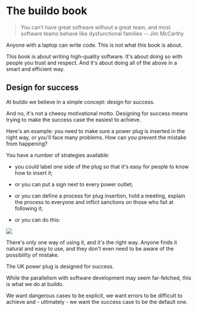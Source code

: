 # The buildo book


> You can’t have great software without a great team, and most software teams behave like dysfunctional families 
--  Jim McCarthy

Anyone with a laptop can write code. This is not what this book is about.

This book is about writing high-quality software. It's about doing so with people you trust and respect. And it's about doing all of the above in a smart and efficient way.

## Design for success
At buildo we believe in a simple concept: design for success.

And no, it's not a cheesy motivational motto.
Designing for success means trying to make the success case the easiest to achieve.

Here's an example: you need to make sure a power plug is inserted in the right way, or you'll face many problems.
How can you prevent the mistake from happening?

You have a number of strategies available:

- you could label one side of the plug so that it's easy for people to know how to insert it;

- or you can put a sign next to every power outlet;

- or you can define a process for plug insertion, hold a meeting, explain the process to everyone and inflict sanctions on those who fail at following it;

- or you can do this:



![](http://www.schurter.com/var/schurter/storage/ilcatalogue/files/image/datasheet/IM0010572_large.jpg)


There's only one way of using it, and it's the right way. Anyone finds it natural and easy to use, and they don't even need to be aware of the possibility of mistake.

The UK power plug is designed for success.

While the parallelism with software development may seem far-fetched, this is what we do at buildo.

We want dangerous cases to be explicit, we want errors to be difficult to achieve and - ultimately - we want the success case to be the default one.
